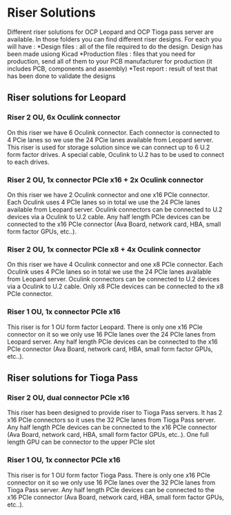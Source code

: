 # Riser Solutions

Different riser solutions for OCP Leopard and OCP Tioga pass server are available. In those folders you can find different riser designs. For each you will have :
*Design files : all of the file required to do the design. Design has been made usiong Kicad
*Production files : files that you need for production, send all of them to your PCB manufacturer for production (it includes PCB, components and assembly)
*Test report : result of test that has been done to validate the designs

## Riser solutions for Leopard

### Riser 2 OU, 6x Oculink connector

On this riser we have 6 Oculink connector. Each connector is connected to 4 PCie lanes so we use the 24 PCie lanes available from Leopard server. This riser is used for storage solution since we can connect up to 6 U.2 form factor drives. A special cable, Oculink to U.2 has to be used to connect to each drives.

### Riser 2 OU, 1x connector PCIe x16 + 2x Oculink connector

On this riser we have 2 Oculink connector and one x16 PCIe connector. Each Oculink uses 4 PCIe lanes so in total we use the 24 PCIe lanes available from Leopard server. Oculink connectors can be connected to U.2 devices via a Oculink to U.2 cable. Any half length PCIe devices can be connected to the x16 PCIe connector (Ava Board, network card, HBA, small form factor GPUs, etc..).

### Riser 2 OU, 1x connector PCIe x8 + 4x Oculink connector

On this riser we have 4 Oculink connector and one x8 PCIe connector. Each Oculink uses 4 PCIe lanes so in total we use the 24 PCIe lanes available from Leopard server. Oculink connectors can be connected to U.2 devices via a Oculink to U.2 cable. Only x8 PCIe devices can be connected to the x8 PCIe connector.

### Riser 1 OU, 1x connector PCIe x16

This riser is for 1 OU form factor Leopard. There is only one x16 PCIe connector on it so we only use 16 PCIe lanes over the 24 PCIe lanes from Leopard server. Any half length PCIe devices can be connected to the x16 PCIe connector (Ava Board, network card, HBA, small form factor GPUs, etc..).

## Riser solutions for Tioga Pass

### Riser 2 OU, dual connector PCIe x16

This riser has been designed to provide riser to Tioga Pass servers. It has 2 x16 PCIe connectors so it uses the 32 PCIe lanes from Tioga Pass server. Any half length PCIe devices can be connected to the x16 PCIe connector (Ava Board, network card, HBA, small form factor GPUs, etc..). One full length GPU can be connector to the upper PCIe slot

### Riser 1 OU, 1x connector PCIe x16

This riser is for 1 OU form factor Tioga Pass. There is only one x16 PCIe connector on it so we only use 16 PCIe lanes over the 32 PCIe lanes from Tioga Pass server. Any half length PCIe devices can be connected to the x16 PCIe connector (Ava Board, network card, HBA, small form factor GPUs, etc..).
